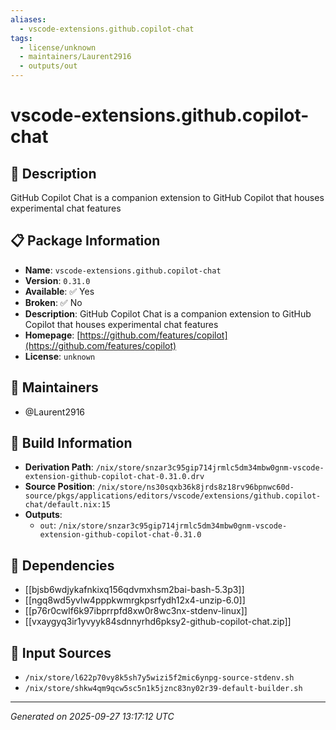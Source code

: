 ```yaml
---
aliases:
  - vscode-extensions.github.copilot-chat
tags:
  - license/unknown
  - maintainers/Laurent2916
  - outputs/out
---
```


# vscode-extensions.github.copilot-chat

## 📝 Description

GitHub Copilot Chat is a companion extension to GitHub Copilot that houses experimental chat features

## 📋 Package Information

- **Name**: `vscode-extensions.github.copilot-chat`
- **Version**: `0.31.0`
- **Available**: ✅ Yes
- **Broken**: ✅ No
- **Description**: GitHub Copilot Chat is a companion extension to GitHub Copilot that houses experimental chat features
- **Homepage**: [https://github.com/features/copilot](https://github.com/features/copilot)
- **License**: `unknown`
## 👥 Maintainers

- @Laurent2916


## 🔧 Build Information

- **Derivation Path**: `/nix/store/snzar3c95gip714jrmlc5dm34mbw0gnm-vscode-extension-github-copilot-chat-0.31.0.drv`
- **Source Position**: `/nix/store/ns30sqxb36k8jrds8z18rv96bpnwc60d-source/pkgs/applications/editors/vscode/extensions/github.copilot-chat/default.nix:15`
- **Outputs**:
  - `out`:  `/nix/store/snzar3c95gip714jrmlc5dm34mbw0gnm-vscode-extension-github-copilot-chat-0.31.0`

## 🔗 Dependencies

- [[bjsb6wdjykafnkixq156qdvmxhsm2bai-bash-5.3p3]]
- [[ngq8wd5yvlw4pppkwmrgkpsrfydh12x4-unzip-6.0]]
- [[p76r0cwlf6k97ibprrpfd8xw0r8wc3nx-stdenv-linux]]
- [[vxaygyq3ir1yvyyk84sdnnyrhd6pksy2-github-copilot-chat.zip]]

## 📁 Input Sources

- `/nix/store/l622p70vy8k5sh7y5wizi5f2mic6ynpg-source-stdenv.sh`
- `/nix/store/shkw4qm9qcw5sc5n1k5jznc83ny02r39-default-builder.sh`

---
*Generated on 2025-09-27 13:17:12 UTC*

